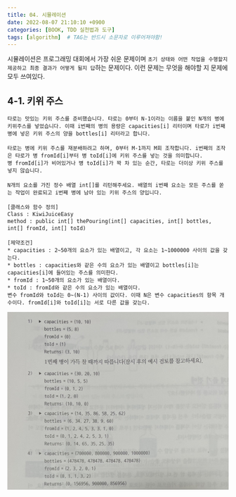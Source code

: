```yaml
---
title: 04. 시뮬레이션
date: 2022-08-07 21:10:10 +0900
categories: [BOOK, TDD 실천법과 도구]
tags: [algorithm]  # TAG는 반드시 소문자로 이루어져야함!
---
```


시뮬레이션은 프로그래밍 대회에서 가장 쉬운 문제이며 `초기 상태와 어떤 작업을 수행할지 제공하고 최종 결과가 어떻게 될지 답`하는 문제이다. 이런 문제는 무엇을 해야할 지 문제에 모두 쓰여있다.

## 4-1. 키위 주스
```
타로는 맛있는 키위 주스를 준비했습니다. 타로는 0부터 N-1이라는 이름을 붙인 N개의 병에 키위주스를 넣었습니다. 이때 i번째의 병의 용량은 capacities[i] 리터이며 타로가 i번째 병에 넣은 키위 주스의 양을 bottles[i] 리터라고 합니다.

타로는 병에 키위 주스를 재분배하려고 하며, 0부터 M-1까지 M회 조작합니다. i번째의 조작은 타로가 병 fromId[i]부터 병 toId[i]에 키위 주스를 넣는 것을 의미합니다.
병 fromId[i]가 비어있거나 병 toId[i]가 꽉 차 있는 순간, 타로는 더이상 키위 주스를 넣지 않습니다.

N개의 요소를 가진 정수 배열 int[]를 리턴해주세요. 배열의 i번째 요소는 모든 주스를 쏟는 작업이 완료되고 i번째 병에 남아 있는 키위 주스의 양입니다.

[클래스와 함수 정의]
Class : KiwiJuiceEasy
method : public int[] thePouring(int[] capacities, int[] bottles, int[] fromId, int[] toId)

[제약조건]
* capacities : 2~50개의 요소가 있는 배열이고, 각 요소는 1~1000000 사이의 값을 갖는다.
* bottles : capacities와 같은 수의 요소가 있는 배열이고 bottles[i]는 capacities[i]에 들어있는 주스를 의미한다.
* fromId : 1~50개의 요소가 있는 배열이다.
* toId : fromId와 같은 수의 요소가 있는 배열이다.
변수 fromId와 toId는 0~(N-1) 사이의 값이다. 이때 N은 변수 capacities의 항목 개수이다. fromId[i]와 toId[i]는 서로 다른 값을 갖는다.
```
<img src="/assets/img/posting_img/book/topcoder/시뮬레이션%20예시1.jpeg" width="700px">
